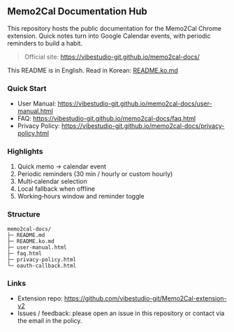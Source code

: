 ## Memo2Cal Documentation Hub

This repository hosts the public documentation for the Memo2Cal Chrome extension.
Quick notes turn into Google Calendar events, with periodic reminders to build a habit.

> Official site: https://vibestudio-git.github.io/memo2cal-docs/

This README is in English. Read in Korean: [README.ko.md](./README.ko.md)

### Quick Start

- User Manual: https://vibestudio-git.github.io/memo2cal-docs/user-manual.html
- FAQ: https://vibestudio-git.github.io/memo2cal-docs/faq.html
- Privacy Policy: https://vibestudio-git.github.io/memo2cal-docs/privacy-policy.html

### Highlights

1. Quick memo → calendar event
2. Periodic reminders (30 min / hourly or custom hourly)
3. Multi‑calendar selection
4. Local fallback when offline
5. Working‑hours window and reminder toggle

### Structure

```
memo2cal-docs/
├─ README.md
├─ README.ko.md
├─ user-manual.html
├─ faq.html
├─ privacy-policy.html
└─ oauth-callback.html
```

### Links
- Extension repo: https://github.com/vibestudio-git/Memo2Cal-extension-v2
- Issues / feedback: please open an issue in this repository or contact via the email in the policy.
